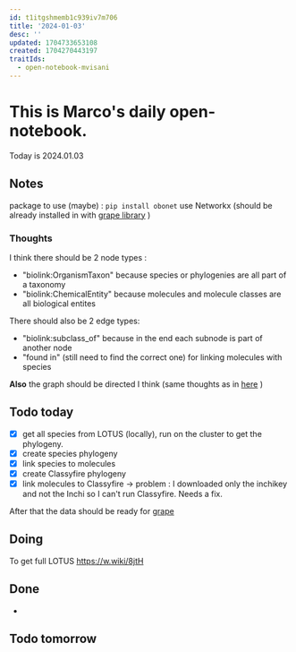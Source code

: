 ```yaml
---
id: t1itgshmemb1c939iv7m706
title: '2024-01-03'
desc: ''
updated: 1704733653108
created: 1704270443197
traitIds:
  - open-notebook-mvisani
---
```

# This is Marco's daily open-notebook.

Today is 2024.01.03


## Notes
package to use (maybe) : `pip install obonet`
use Networkx (should be already installed in with [grape library](https://github.com/AnacletoLAB/grape) )

### Thoughts
I think there should be 2 node types : 
* "biolink:OrganismTaxon" because species or phylogenies are all part of a taxonomy
* "biolink:ChemicalEntity" because molecules and molecule classes are all biological entites

There should also be 2 edge types:
* "biolink:subclass_of" because in the end each subnode is part of another node
* "found in" (still need to find the correct one) for linking molecules with species

**Also** the graph should be directed I think (same thoughts as in [here](#todo-today) )



## Todo today
- [x] get all species from LOTUS (locally), run on the cluster to get the phylogeny. 
- [x] create species phylogeny
- [x] link species to molecules
- [x] create Classyfire phylogeny
- [x] link molecules to Classyfire $\rightarrow$ problem : I downloaded only the inchikey and not the Inchi so I can't run Classyfire. Needs a fix.

After that the data should be ready for [grape](https://github.com/AnacletoLAB/grape/tree/main)



## Doing
To get full LOTUS https://w.wiki/8jtH

## Done
* 


## Todo tomorrow
